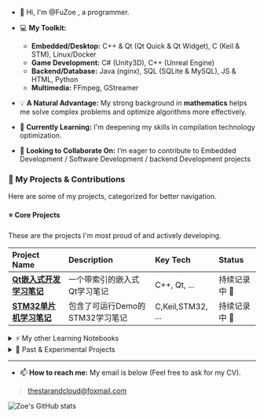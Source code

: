 ﻿- 👋 Hi, I'm @FuZoe , a programmer.
 
- 💻 **My Toolkit:**
  - **Embedded/Desktop:** C++ & Qt (Qt Quick & Qt Widget), C (Keil & STM), Linux/Docker
  - **Game Development:** C# (Unity3D), C++ (Unreal Engine)
  - **Backend/Database:** Java (nginx), SQL (SQLite & MySQL), JS & HTML, Python
  - **Multimedia:** FFmpeg, GStreamer
    
- 💡 **A Natural Advantage:** My strong background in **mathematics** helps me solve complex problems and optimize algorithms more effectively.

- 🌱 **Currently Learning:** I'm deepening my skills in compilation technology optimization.
  
- 💞️ **Looking to Collaborate On:** I’m eager to contribute to  Embedded Development / Software Development / backend Development  projects


### 📂 My Projects & Contributions

Here are some of my projects, categorized for better navigation.

#### ⭐ **Core Projects**
These are the projects I'm most proud of and actively developing.

| Project Name | Description | Key Tech | Status |
| :--- | :--- | :--- | :--- |
| **[Qt嵌入式开发学习笔记](https://github.com/FuZoe/Embedded-Development-NoteBook/tree/desktop)** | 一个带索引的嵌入式Qt学习笔记 | C++, Qt, ... | 持续记录中 🚀 |
| **[STM32单片机学习笔记](https://github.com/FuZoe/Embedded-Development-NoteBook/tree/STM32)** | 包含了可运行Demo的STM32学习笔记 | C,Keil,STM32, ... | 持续记录中 🚀 |

<details>
<summary>⚡ My other Learning Notebooks </summary>
These are smaller projects I use for learning new technologies.

| Project Name | Description | Key Tech | Status |
| :--- | :--- | :--- | :--- |
| **[Qt音视频流输出-学习笔记](https://github.com/FuZoe/qtAudioAndVideoStreamOutput)** |完善的、带索引的学习笔记，包含FFmpeg和GStreamer的相关记录 | Qt | 已完成 ✅ |
| **[C++那些事](https://github.com/FuZoe/CPlusPlusThings)** |从入门到进阶的仓库 | C++ | 已完成 ✅ |
| **[计算机网络的相关实验](https://github.com/FuZoe/computer-network-experiment)** | 计算机网络的相关实验 | C++, 计算机网络 | 已完成 ✅ |
| **[机器学习相关实验](https://github.com/FuZoe/Machine-Learning-Experiments)** | 机器学习相关实验 | 机器学习, Python | 已完成 ✅ |

</details>

<details>
<summary>🧪 Past & Experimental Projects </summary>

| Project Name | Description | Key Tech | Status |
| :--- | :--- | :--- | :--- |
| **[FarmGame2D](https://github.com/FuZoe/FarmGame2D)** | Unity3D开发的2D开放式农场游戏 | C#, Unity3D | 停止维护 ❌ |
| **[OpenVPN](https://github.com/FuZoe/openvpn)** | 一次OpenVPN架设的尝试 | Linux, 计算机网络 | 已完成 ✅ |

</details>

---
  
- 📫 **How to reach me:** My email is below (Feel free to ask for my CV).

>  thestarandcloud@foxmail.com

![Zoe's GitHub stats](https://github-readme-stats.vercel.app/api?username=fuzoe&show_icons=true&theme=tokyonight)
